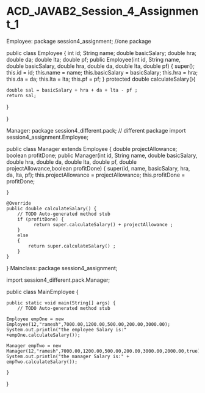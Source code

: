 # ACD_JAVAB2_Session_4_Assignment_1

Employee:
package session4_assignment;     //one package

public class Employee {
	int id;
	String name;
	double basicSalary;
	double hra;
	double da;
	double lta;
	double pf;
	public Employee(int id, String name, double basicSalary, double hra, double da, double lta, double pf) {
		super();
		this.id = id;
		this.name = name;
		this.basicSalary = basicSalary;
		this.hra = hra;
		this.da = da;
		this.lta = lta;
		this.pf = pf;
	}
protected double calculateSalary(){
	
	double sal = basicSalary + hra + da + lta - pf ;
	return sal;
}

}

Manager:
  package session4_different.pack;     // different package
import session4_assignment.Employee;

public class Manager extends Employee {
    double projectAllowance;
    boolean profitDone;
   	public Manager(int id, String name, double basicSalary, double hra, double da, double lta, double pf,
			double projectAllowance,boolean profitDone) {
		super(id, name, basicSalary, hra, da, lta, pf);
		this.projectAllowance = projectAllowance;
		this.profitDone = profitDone;
		
	}

	@Override
	public double calculateSalary() {
		// TODO Auto-generated method stub
		if (profitDone) {
			  return super.calculateSalary() + projectAllowance ;
		}
		else
		{
			return super.calculateSalary() ;
		}
	}	

}
Mainclass:
package session4_assignment;

import session4_different.pack.Manager;

public class MainEmployee {

	public static void main(String[] args) {
		// TODO Auto-generated method stub
     
	Employee empOne = new Employee(12,"ramesh",7000.00,1200.00,500.00,200.00,3000.00);
	System.out.println("the employee Salary is:" +empOne.calculateSalary());
	
    Manager empTwo = new Manager(12,"ramesh",7000.00,1200.00,500.00,200.00,3000.00,2000.00,true);
	System.out.println("the manager Salary is:" + empTwo.calculateSalary());
	
	}
	
}
